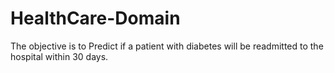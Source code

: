 # HealthCare-Domain
The objective is to Predict if a patient with diabetes will be readmitted to the hospital within 30 days.
